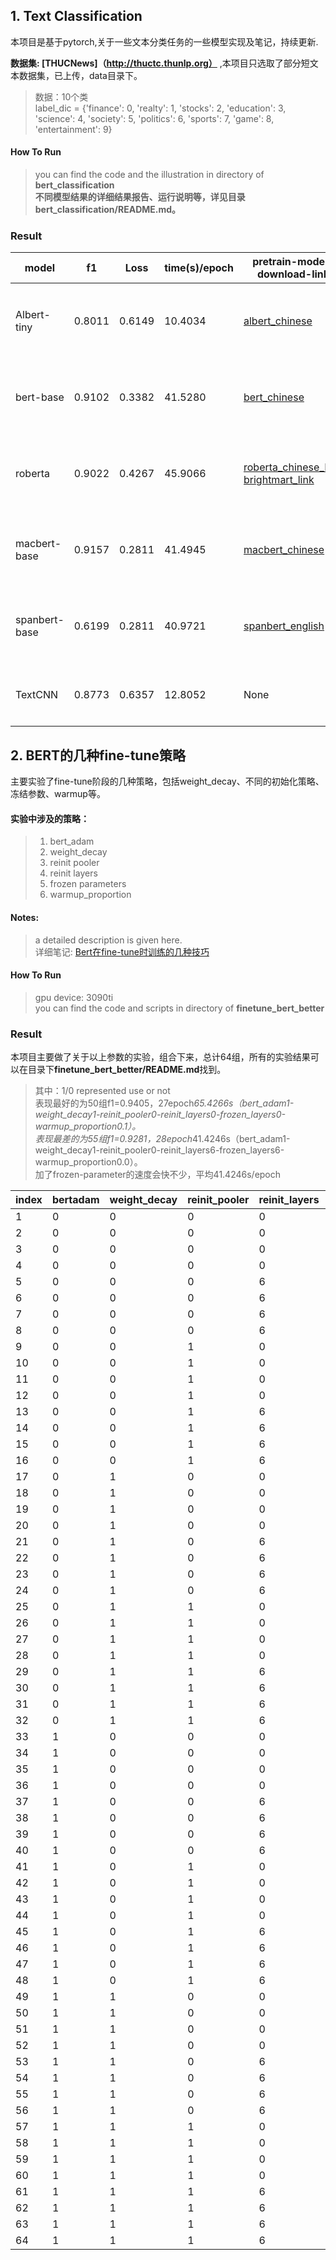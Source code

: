 ## 1. Text Classification

本项目是基于pytorch,关于一些文本分类任务的一些模型实现及笔记，持续更新.

**数据集: [THUCNews]（http://thuctc.thunlp.org）**  ,本项目只选取了部分短文本数据集，已上传，data目录下。  
>数据：10个类  
>label_dic = {'finance': 0, 'realty': 1, 'stocks': 2, 'education': 3, 'science': 4, 'society': 5, 'politics': 6,
'sports': 7, 'game': 8, 'entertainment': 9}

#### How To Run
> you can find the code and the illustration in directory of **bert_classification**  
> **不同模型结果的详细结果报告、运行说明等，详见目录bert_classification/README.md。**
 
### Result

| model         | f1     | Loss   | time(s)/epoch | pretrain-model-download-link                                                                                                             | algorithm nodes                                                            |
|---------------|--------|--------|---------------|------------------------------------------------------------------------------------------------------------------------------------------|----------------------------------------------------------------------------|
| Albert-tiny   | 0.8011 | 0.6149 | 10.4034       | [albert_chinese](https://huggingface.co/ckiplab/albert-tiny-chinese/tree/main)                                                           | [预训练模型：从BERT到XLNet、RoBERTa、ALBERT](https://zhuanlan.zhihu.com/p/436017910) |
| bert-base     | 0.9102 | 0.3382 | 41.5280       | [bert_chinese](https://huggingface.co/bert-base-chinese/tree/main)                                                                       | [预训练模型：从BERT到XLNet、RoBERTa、ALBERT](https://zhuanlan.zhihu.com/p/436017910) |
| roberta       | 0.9022 | 0.4267 | 45.9066       | [roberta_chinese_L12](https://pan.baidu.com/s/1AGC76N7pZOzWuo8ua1AZfw) <br/> [brightmart_link](https://github.com/brightmart/roberta_zh) | [预训练模型：从BERT到XLNet、RoBERTa、ALBERT](https://zhuanlan.zhihu.com/p/436017910) |  
| macbert-base  | 0.9157 | 0.2811 | 41.4945       | [macbert_chinese](https://huggingface.co/hfl/chinese-macbert-base/tree/main)                                                             | [预训练模型：从MacBERT、SpanBERT看MLM任务](https://zhuanlan.zhihu.com/p/517979209)    |
| spanbert-base | 0.6199 | 0.2811 | 40.9721       | [spanbert_english](https://huggingface.co/SpanBERT/spanbert-base-cased/tree/main)                                                        | [预训练模型：从MacBERT、SpanBERT看MLM任务](https://zhuanlan.zhihu.com/p/517979209)    |
| TextCNN       | 0.8773 | 0.6357 | 12.8052       | None                                                                                                                                     | [搭一个TextCNN-文本分类利器](https://zhuanlan.zhihu.com/p/386614000)                |


## 2. BERT的几种fine-tune策略
主要实验了fine-tune阶段的几种策略，包括weight_decay、不同的初始化策略、冻结参数、warmup等。

#### 实验中涉及的策略：

> 1. bert_adam
> 2. weight_decay
> 3. reinit pooler
> 4. reinit layers
> 5. frozen parameters
> 6. warmup_proportion

#### Notes:
> a detailed description is given here.     
> 详细笔记: [Bert在fine-tune时训练的几种技巧](https://zhuanlan.zhihu.com/p/524036087)

#### How To Run
> gpu device: 3090ti  
> you can find the code and scripts in directory of **finetune_bert_better**


### Result
本项目主要做了关于以上参数的实验，组合下来，总计64组，所有的实验结果可以在目录下**finetune_bert_better/README.md**找到。
> 其中：1/0 represented use or not  
> 表现最好的为50组f1=0.9405，27epoch*65.4266s（bert_adam1-weight_decay1-reinit_pooler0-reinit_layers0-frozen_layers0-warmup_proportion0.1）。  
> 表现最差的为55组f1=0.9281，28epoch*41.4246s（bert_adam1-weight_decay1-reinit_pooler0-reinit_layers6-frozen_layers6-warmup_proportion0.0）。  
> 加了frozen-parameter的速度会快不少，平均41.4246s/epoch


| index | bertadam | weight_decay | reinit_pooler | reinit_layers | frozen_layers | warmup_proportion | f1         | 
|-------|----------|--------------|---------------|---------------|---------------|-------------------|------------|
| 1     | 0        | 0            | 0             | 0             | 0             | 0.0               | 0.9376     |     
| 2     | 0        | 0            | 0             | 0             | 0             | 0.1               | 0.9379     |     
| 3     | 0        | 0            | 0             | 0             | 6             | 0.0               | 0.9358     |     
| 4     | 0        | 0            | 0             | 0             | 6             | 0.1               | 0.9372     |     
| 5     | 0        | 0            | 0             | 6             | 0             | 0.0               | 0.9359     |     
| 6     | 0        | 0            | 0             | 6             | 0             | 0.1               | 0.9348     |     
| 7     | 0        | 0            | 0             | 6             | 6             | 0.0               | 0.9315     |     
| 8     | 0        | 0            | 0             | 6             | 6             | 0.1               | 0.9333     |     
| 9     | 0        | 0            | 1             | 0             | 0             | 0.0               | 0.939      |     
| 10    | 0        | 0            | 1             | 0             | 0             | 0.1               | 0.9386     |     
| 11    | 0        | 0            | 1             | 0             | 6             | 0.0               | 0.937      |     
| 12    | 0        | 0            | 1             | 0             | 6             | 0.1               | 0.9357     |     
| 13    | 0        | 0            | 1             | 6             | 0             | 0.0               | 0.9344     |     
| 14    | 0        | 0            | 1             | 6             | 0             | 0.1               | 0.9337     |     
| 15    | 0        | 0            | 1             | 6             | 6             | 0.0               | 0.932      |     
| 16    | 0        | 0            | 1             | 6             | 6             | 0.1               | 0.9315     |     
| 17    | 0        | 1            | 0             | 0             | 0             | 0.0               | 0.9395     |     
| 18    | 0        | 1            | 0             | 0             | 0             | 0.1               | 0.9394     |     
| 19    | 0        | 1            | 0             | 0             | 6             | 0.0               | 0.9391     |     
| 20    | 0        | 1            | 0             | 0             | 6             | 0.1               | 0.9364     |     
| 21    | 0        | 1            | 0             | 6             | 0             | 0.0               | 0.9357     |     
| 22    | 0        | 1            | 0             | 6             | 0             | 0.1               | 0.9357     |     
| 23    | 0        | 1            | 0             | 6             | 6             | 0.0               | 0.9334     |     
| 24    | 0        | 1            | 0             | 6             | 6             | 0.1               | 0.9327     |     
| 25    | 0        | 1            | 1             | 0             | 0             | 0.0               | 0.9393     |     
| 26    | 0        | 1            | 1             | 0             | 0             | 0.1               | 0.9375     |     
| 27    | 0        | 1            | 1             | 0             | 6             | 0.0               | 0.937      |     
| 28    | 0        | 1            | 1             | 0             | 6             | 0.1               | 0.938      |     
| 29    | 0        | 1            | 1             | 6             | 0             | 0.0               | 0.9342     |     
| 30    | 0        | 1            | 1             | 6             | 0             | 0.1               | 0.9357     |     
| 31    | 0        | 1            | 1             | 6             | 6             | 0.0               | 0.9321     |     
| 32    | 0        | 1            | 1             | 6             | 6             | 0.1               | 0.9307     |     
| 33    | 1        | 0            | 0             | 0             | 0             | 0.0               | 0.9361     | 
| 34    | 1        | 0            | 0             | 0             | 0             | 0.1               | 0.9379     | 
| 35    | 1        | 0            | 0             | 0             | 6             | 0.0               | 0.9398     | 
| 36    | 1        | 0            | 0             | 0             | 6             | 0.1               | 0.937      | 
| 37    | 1        | 0            | 0             | 6             | 0             | 0.0               | 0.9287     | 
| 38    | 1        | 0            | 0             | 6             | 0             | 0.1               | 0.9351     | 
| 39    | 1        | 0            | 0             | 6             | 6             | 0.0               | 0.9312     | 
| 40    | 1        | 0            | 0             | 6             | 6             | 0.1               | 0.9306     | 
| 41    | 1        | 0            | 1             | 0             | 0             | 0.0               | 0.9342     | 
| 42    | 1        | 0            | 1             | 0             | 0             | 0.1               | 0.9371     | 
| 43    | 1        | 0            | 1             | 0             | 6             | 0.0               | 0.9376     | 
| 44    | 1        | 0            | 1             | 0             | 6             | 0.1               | 0.9391     | 
| 45    | 1        | 0            | 1             | 6             | 0             | 0.0               | 0.9284     | 
| 46    | 1        | 0            | 1             | 6             | 0             | 0.1               | 0.9349     | 
| 47    | 1        | 0            | 1             | 6             | 6             | 0.0               | 0.9304     | 
| 48    | 1        | 0            | 1             | 6             | 6             | 0.1               | 0.9314     | 
| 49    | 1        | 1            | 0             | 0             | 0             | 0.0               | 0.9377     | 
| 50    | 1        | 1            | 0             | 0             | 0             | 0.1               | **0.9405** | 
| 51    | 1        | 1            | 0             | 0             | 6             | 0.0               | 0.9394     | 
| 52    | 1        | 1            | 0             | 0             | 6             | 0.1               | 0.9372     | 
| 53    | 1        | 1            | 0             | 6             | 0             | 0.0               | 0.9304     | 
| 54    | 1        | 1            | 0             | 6             | 0             | 0.1               | 0.935      | 
| 55    | 1        | 1            | 0             | 6             | 6             | 0.0               | _0.9281_   | 
| 56    | 1        | 1            | 0             | 6             | 6             | 0.1               | 0.9328     | 
| 57    | 1        | 1            | 1             | 0             | 0             | 0.0               | 0.9348     | 
| 58    | 1        | 1            | 1             | 0             | 0             | 0.1               | 0.9396     | 
| 59    | 1        | 1            | 1             | 0             | 6             | 0.0               | 0.9391     | 
| 60    | 1        | 1            | 1             | 0             | 6             | 0.1               | 0.9355     | 
| 61    | 1        | 1            | 1             | 6             | 0             | 0.0               | 0.9301     | 
| 62    | 1        | 1            | 1             | 6             | 0             | 0.1               | 0.9365     | 
| 63    | 1        | 1            | 1             | 6             | 6             | 0.0               | 0.9304     | 
| 64    | 1        | 1            | 1             | 6             | 6             | 0.1               | 0.9332     | 